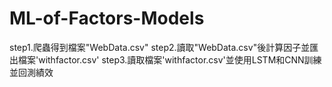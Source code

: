 # ML-of-Factors-Models

step1.爬蟲得到檔案"WebData.csv"
step2.讀取"WebData.csv"後計算因子並匯出檔案'withfactor.csv'
step3.讀取檔案'withfactor.csv'並使用LSTM和CNN訓練並回測績效
